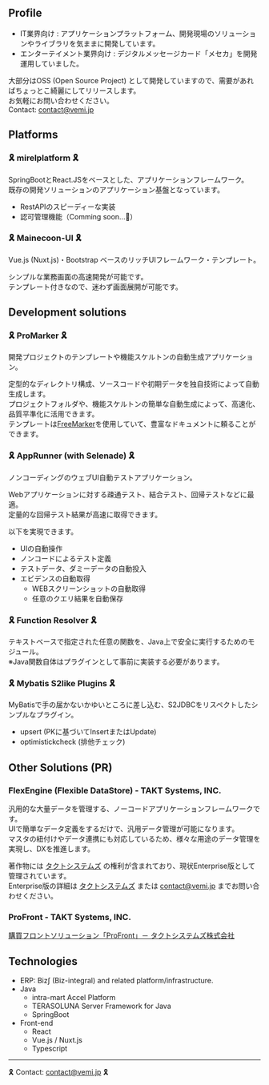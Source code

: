 ## Profile

- IT業界向け : アプリケーションプラットフォーム、開発現場のソリューションやライブラリを気ままに開発しています。  
- エンターテイメント業界向け : デジタルメッセージカード「メセカ」を開発運用していました。

<!--
サービス・ソリューション紹介は ~~[こちら](https://vemic.github.io/)~~ 🚧
-->

大部分はOSS (Open Source Project) として開発していますので、需要があればちょっとこ綺麗にしてリリースします。  
お気軽にお問い合わせください。  
Contact: contact@vemi.jp

## Platforms

### 🎗 mirelplatform 🎗

SpringBootとReact.JSをベースとした、アプリケーションフレームワーク。  
既存の開発ソリューションのアプリケーション基盤となっています。  

- RestAPIのスピーディーな実装
- 認可管理機能（Comming soon...🚧）

### 🎗 Mainecoon-UI 🎗

Vue.js (Nuxt.js)・Bootstrap ベースのリッチUIフレームワーク・テンプレート。

シンプルな業務画面の高速開発が可能です。  
テンプレート付きなので、迷わず画面展開が可能です。  

## Development solutions

### 🎗 ProMarker 🎗

開発プロジェクトのテンプレートや機能スケルトンの自動生成アプリケーション。  

定型的なディレクトリ構成、ソースコードや初期データを独自技術によって自動生成します。  
プロジェクトフォルダや、機能スケルトンの簡単な自動生成によって、高速化、品質平準化に活用できます。  
テンプレートは[FreeMarker](https://freemarker.apache.org/)を使用していて、豊富なドキュメントに頼ることができます。  

### 🎗 AppRunner (with Selenade) 🎗

ノンコーディングのウェブUI自動テストアプリケーション。  

Webアプリケーションに対する疎通テスト、結合テスト、回帰テストなどに最適。  
定量的な回帰テスト結果が高速に取得できます。  

以下を実現できます。
- UIの自動操作
- ノンコードによるテスト定義
- テストデータ、ダミーデータの自動投入
- エビデンスの自動取得
  - WEBスクリーンショットの自動取得
  - 任意のクエリ結果を自動保存

### 🎗 Function Resolver 🎗

テキストベースで指定された任意の関数を、Java上で安全に実行するためのモジュール。  
※Java関数自体はプラグインとして事前に実装する必要があります。  

### 🎗 Mybatis S2like Plugins 🎗

MyBatisで手の届かないかゆいところに差し込む、S2JDBCをリスペクトしたシンプルなプラグイン。

- upsert (PKに基づいてInsertまたはUpdate)
- optimistickcheck (排他チェック)

## Other Solutions (PR)

### FlexEngine (Flexible DataStore) - TAKT Systems, INC.

汎用的な大量データを管理する、ノーコードアプリケーションフレームワークです。  
UIで簡単なデータ定義をするだけで、汎用データ管理が可能になります。  
マスタの紐付けやデータ連携にも対応しているため、様々な用途のデータ管理を実現し、DXを推進します。  

著作物には [タクトシステムズ](https://www.takt.co.jp/) の権利が含まれており、現状Enterprise版として管理されています。  
Enterprise版の詳細は [タクトシステムズ](https://www.takt.co.jp/) または contact@vemi.jp までお問い合わせください。  

### ProFront - TAKT Systems, INC.

[購買フロントソリューション「ProFront」－ タクトシステムズ株式会社](https://www.takt.co.jp/services/profront/) 

## Technologies

- ERP: Biz∫ (Biz-integral) and related platform/infrastructure.
- Java
  - intra-mart Accel Platform
  - TERASOLUNA Server Framework for Java
  - SpringBoot
- Front-end
  - React
  - Vue.js / Nuxt.js
  - Typescript

---

🎗 Contact: contact@vemi.jp 🎗

<!--
**vemic/vemic** is a ✨ _special_ ✨ repository because its `README.md` (this file) appears on your GitHub profile.

Here are some ideas to get you started:

- 🔭 I’m currently working on ...
- 🌱 I’m currently learning ...
- 👯 I’m looking to collaborate on ...
- 🤔 I’m looking for help with ...
- 💬 Ask me about ...
- 📫 How to reach me: ...
- 😄 Pronouns: ...
- ⚡ Fun fact: ...
-->
